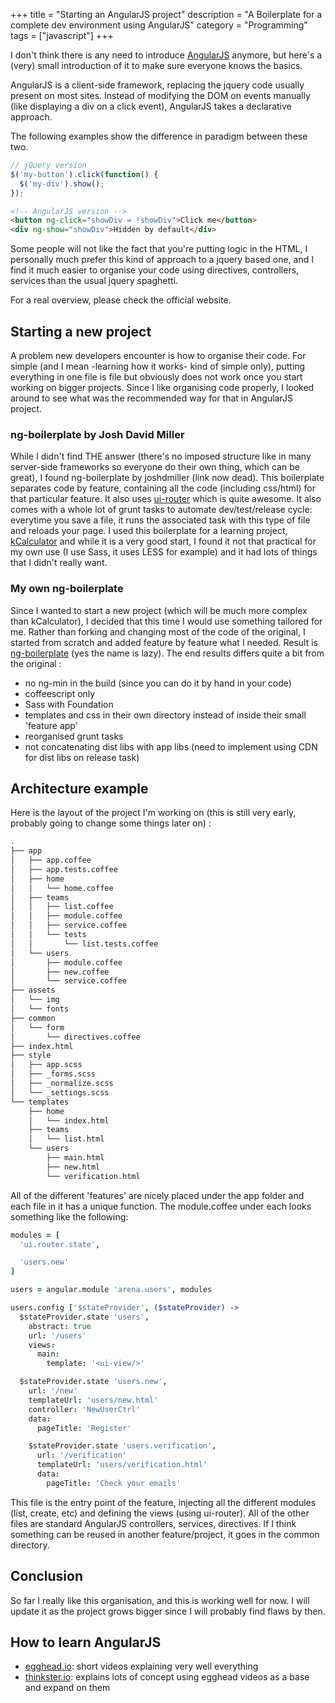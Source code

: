 +++
title = "Starting an AngularJS project"
description = "A Boilerplate for a complete dev environment using AngularJS"
category = "Programming"
tags = ["javascript"]
+++

I don't think there is any need to introduce [AngularJS](http://angularjs.org/ "AngularJS") anymore, but here's a (very) small introduction of it to make sure everyone knows the basics.

AngularJS is a client-side framework, replacing the jquery code usually present on most sites.
Instead of modifying the DOM on events manually (like displaying a div on a click event), AngularJS takes a declarative approach.

The following examples show the difference in paradigm between these two.

```javascript
// jQuery version
$('my-button').click(function() {
  $('my-div').show();
});
```

```html
<!-- AngularJS version -->
<button ng-click="showDiv = !showDiv">Click me</button>
<div ng-show="showDiv">Hidden by default</div>
```

Some people will not like the fact that you're putting logic in the HTML, I personally much prefer this kind of approach to a
jquery based one, and I find it much easier to organise your code using directives, controllers, services than the usual jquery
spaghetti.

For a real overview, please check the official website.


## Starting a new project
A problem new developers encounter is how to organise their code.
For simple (and I mean -learning how it works- kind of simple only), putting everything in one file is file but obviously does not work once you start working on bigger projects.
Since I like organising code properly, I looked around to see what was the recommended way for that in AngularJS project.


### ng-boilerplate by Josh David Miller
While I didn't find THE answer (there's no imposed structure like in many server-side frameworks so everyone do their own thing, which can be great), I found ng-boilerplate by joshdmiller (link now dead).
This boilerplate separates code by feature, containing all the code (including css/html) for that particular feature.
It also uses [ui-router](https://github.com/angular-ui/ui-router "ui-router") which is quite awesome.
It also comes with a whole lot of grunt tasks to automate dev/test/release cycle: everytime you save a file, it runs the associated task with this type of file and reloads your page.
I used this boilerplate for a learning project, [kCalculator](https://github.com/Keats/kCalculator "kCalculator") and while it is a very good start, I found it not that practical for my own use (I use Sass, it uses LESS for example) and it had lots of things that I didn't really want.


### My own ng-boilerplate
Since I wanted to start a new project (which will be much more complex than kCalculator), I decided that this time I would use something tailored for me.
Rather than forking and changing most of the code of the original, I started from scratch and added feature by feature what I needed.
Result is [ng-boilerplate](https://github.com/Keats/ng-boilerplate "ng-boilerplate") (yes the name is lazy).
The end results differs quite a bit from the original :

- no ng-min in the build (since you can do it by hand in your code)
- coffeescript only
- Sass with Foundation
- templates and css in their own directory instead of inside their small 'feature app'
- reorganised grunt tasks
- not concatenating dist libs with app libs (need to implement using CDN for dist libs on release task)

## Architecture example
Here is the layout of the project I'm working on (this is still very early, probably going to change some things later on) :

```bash
.
├── app
│   ├── app.coffee
│   ├── app.tests.coffee
│   ├── home
│   │   └── home.coffee
│   ├── teams
│   │   ├── list.coffee
│   │   ├── module.coffee
│   │   ├── service.coffee
│   │   └── tests
│   │       └── list.tests.coffee
│   └── users
│       ├── module.coffee
│       ├── new.coffee
│       └── service.coffee
├── assets
│   └── img
│   └── fonts
├── common
│   └── form
│       └── directives.coffee
├── index.html
├── style
│   ├── app.scss
│   ├── _forms.scss
│   ├── _normalize.scss
│   └── _settings.scss
└── templates
    ├── home
    │   └── index.html
    ├── teams
    │   └── list.html
    └── users
        ├── main.html
        ├── new.html
        └── verification.html

```
All of the different 'features' are nicely placed under the app folder and each file in it has a unique function.
The module.coffee under each looks something like the following:

```coffeescript
modules = [
  'ui.router.state',

  'users.new'
]

users = angular.module 'arena.users', modules

users.config ['$stateProvider', ($stateProvider) ->
  $stateProvider.state 'users',
    abstract: true
    url: '/users'
    views:
      main:
        template: '<ui-view/>'

  $stateProvider.state 'users.new',
    url: '/new'
    templateUrl: 'users/new.html'
    controller: 'NewUserCtrl'
    data:
      pageTitle: 'Register'

    $stateProvider.state 'users.verification',
      url: '/verification'
      templateUrl: 'users/verification.html'
      data:
        pageTitle: 'Check your emails'
```

This file is the entry point of the feature, injecting all the different modules (list, create, etc) and defining the views (using ui-router).
All of the other files are standard AngularJS controllers, services, directives.
If I think something can be reused in another feature/project, it goes in the common directory.

## Conclusion
So far I really like this organisation, and this is working well for now.
I will update it as the project grows bigger since I will probably find flaws by then.

## How to learn AngularJS

- [egghead.io](http://egghead.io/ "egghead.io"): short videos explaining very well everything
- [thinkster.io](http://www.thinkster.io/ "thinkster.io"): explains lots of concept using egghead videos as a base and expand on them
